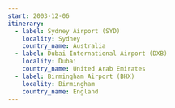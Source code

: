 ```yaml
---
start: 2003-12-06
itinerary:
  - label: Sydney Airport (SYD)
    locality: Sydney
    country_name: Australia
  - label: Dubai International Airport (DXB)
    locality: Dubai
    country_name: United Arab Emirates
  - label: Birmingham Airport (BHX)
    locality: Birmingham
    country_name: England
---
```

